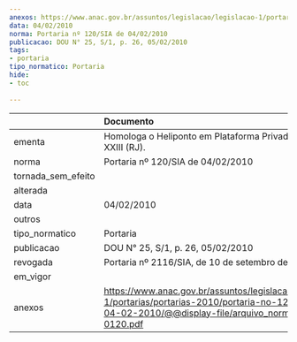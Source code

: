 ```yaml
---
anexos: https://www.anac.gov.br/assuntos/legislacao/legislacao-1/portarias/portarias-2010/portaria-no-120-sia-de-04-02-2010/@@display-file/arquivo_norma/PA2010-0120.pdf
data: 04/02/2010
norma: Portaria nº 120/SIA de 04/02/2010
publicacao: DOU N° 25, S/1, p. 26, 05/02/2010
tags:
- portaria
tipo_normatico: Portaria
hide: 
- toc 
 
---
```


|                    | Documento                                                                                                                                                        |
|:-------------------|:-----------------------------------------------------------------------------------------------------------------------------------------------------------------|
| ementa             | Homologa o Heliponto em Plataforma Privado Petrobrás XXIII (RJ).                                                                                                 |
| norma              | Portaria nº 120/SIA de 04/02/2010                                                                                                                                |
| tornada_sem_efeito |                                                                                                                                                                  |
| alterada           |                                                                                                                                                                  |
| data               | 04/02/2010                                                                                                                                                       |
| outros             |                                                                                                                                                                  |
| tipo_normatico     | Portaria                                                                                                                                                         |
| publicacao         | DOU N° 25, S/1, p. 26, 05/02/2010                                                                                                                                |
| revogada           | Portaria nº 2116/SIA, de 10 de setembro de 2014                                                                                                                  |
| em_vigor           |                                                                                                                                                                  |
| anexos             | https://www.anac.gov.br/assuntos/legislacao/legislacao-1/portarias/portarias-2010/portaria-no-120-sia-de-04-02-2010/@@display-file/arquivo_norma/PA2010-0120.pdf |